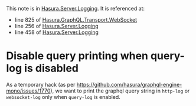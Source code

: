 This note is in [Hasura.Server.Logging](https://github.com/hasura/graphql-engine/blob/master/server/src-lib/Hasura/Server/Logging.hs#L263).
It is referenced at:
  - line 825 of [Hasura.GraphQL.Transport.WebSocket](https://github.com/hasura/graphql-engine/blob/master/server/src-lib/Hasura/GraphQL/Transport/WebSocket.hs#L825)
  - line 256 of [Hasura.Server.Logging](https://github.com/hasura/graphql-engine/blob/master/server/src-lib/Hasura/Server/Logging.hs#L256)
  - line 458 of [Hasura.Server.Logging](https://github.com/hasura/graphql-engine/blob/master/server/src-lib/Hasura/Server/Logging.hs#L458)

# Disable query printing when query-log is disabled

As a temporary hack (as per https://github.com/hasura/graphql-engine-mono/issues/1770),
we want to print the graphql query string in `http-log` or `websocket-log` only
when `query-log` is enabled.

